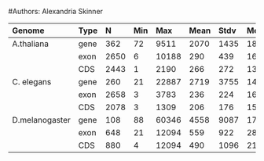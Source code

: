 #Authors: Alexandria Skinner

| Genome         | Type | N    | Min | Max   | Mean | Stdv | Med  |
|:---------------|:-----|:-----|:----|:------|:-----|:-----|:-----|
| A.thaliana     | gene | 362  | 72  | 9511  | 2070 | 1435 | 1892 |
|                | exon | 2650 | 6   | 10188 | 290  | 439  | 162  |
|                | CDS  | 2443 | 1   | 2190  | 266  | 272  | 137  |
| C. elegans     | gene | 260  | 21  | 22887 | 2719 | 3755 | 1473 |
|                | exon | 2658 | 3   | 3783  | 236  | 224  | 162  |
|                | CDS  | 2078 | 3   | 1309  | 206  | 176  | 153  |
| D.melanogaster | gene | 108  | 88  | 60346 | 4558 | 9087 | 1765 |
|                | exon | 648  | 21  | 12094 | 559  | 922  | 287  |
|                | CDS  | 880  | 4   | 12094 | 490  | 1096 | 214  |